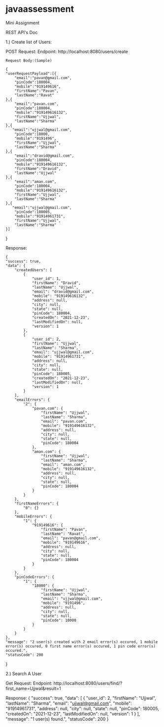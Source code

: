 # javaassessment
Mini Assignment

REST API's Doc

1.) Create list of Users:

  POST Request:
    Endpoint: http://localhost:8080/users/create
    
    Request Body:(Sample)
    
    {
    "userRequestPayload":[{
        "email":"pavan@gmail.com",
        "pinCode":180004,
        "mobile":"919149616",
        "firstName":"Pavan",
        "lastName":"Ravat"
    },{
        "email":"pavan.com",
        "pinCode":180004,
        "mobile":"919149616132",
        "firstName":"Ujjwal",
        "lastName":"Sharma"
    },{
       "email":"ujjwal@gmail.com",
        "pinCode":18000,
        "mobile":"9191496",
        "firstName":"Ujjwal",
        "lastName":"Sharma" 
    },{
        "email":"dravid@gmail.com",
        "pinCode":180004,
        "mobile":"919149616132",
        "firstName":"Dravid",
        "lastName":"Ujjwal"
    },{
        "email":"aman.com",
        "pinCode":180004,
        "mobile":"919149616132",
        "firstName":"Ujjwal",
        "lastName":"Sharma"
    },{
       "email":"ujjwal@gmail.com",
        "pinCode":180005,
        "mobile":"91914961731",
        "firstName":"Ujjwal",
        "lastName":"Sharma" 
    }]
  }

  Response:
  
    {
    "success": true,
    "data": {
        "createdUsers": [
            {
                "user_id": 1,
                "firstName": "Dravid",
                "lastName": "Ujjwal",
                "email": "dravid@gmail.com",
                "mobile": "919149616132",
                "address": null,
                "city": null,
                "state": null,
                "pinCode": 180004,
                "createdOn": "2021-12-23",
                "lastModifiedOn": null,
                "version": 1
            },
            {
                "user_id": 2,
                "firstName": "Ujjwal",
                "lastName": "Sharma",
                "email": "ujjwal@gmail.com",
                "mobile": "91914961731",
                "address": null,
                "city": null,
                "state": null,
                "pinCode": 180005,
                "createdOn": "2021-12-23",
                "lastModifiedOn": null,
                "version": 1
            }
        ],
        "emailErrors": {
            "2": {
                "pavan.com": {
                    "firstName": "Ujjwal",
                    "lastName": "Sharma",
                    "email": "pavan.com",
                    "mobile": "919149616132",
                    "address": null,
                    "city": null,
                    "state": null,
                    "pinCode": 180004
                },
                "aman.com": {
                    "firstName": "Ujjwal",
                    "lastName": "Sharma",
                    "email": "aman.com",
                    "mobile": "919149616132",
                    "address": null,
                    "city": null,
                    "state": null,
                    "pinCode": 180004
                }
            }
        },
        "firstNameErrors": {
            "0": {}
        },
        "mobileErrors": {
            "1": {
                "919149616": {
                    "firstName": "Pavan",
                    "lastName": "Ravat",
                    "email": "pavan@gmail.com",
                    "mobile": "919149616",
                    "address": null,
                    "city": null,
                    "state": null,
                    "pinCode": 180004
                }
            }
        },
        "pinCodeErrors": {
            "1": {
                "18000": {
                    "firstName": "Ujjwal",
                    "lastName": "Sharma",
                    "email": "ujjwal@gmail.com",
                    "mobile": "9191496",
                    "address": null,
                    "city": null,
                    "state": null,
                    "pinCode": 18000
                }
            }
        }
    },
    "message": "2 user(s) created with 2 email error(s) occured, 1 mobile error(s) occured, 0 first name error(s) occured, 1 pin code error(s) occured.",
    "statusCode": 200
  }


2.) Search A User

  Get Request:
   Endpoint: http://localhost:8080/users/find/?first_name=Ujjwal&result=1

  Response:
    {
    "success": true,
    "data": [
        {
            "user_id": 2,
            "firstName": "Ujjwal",
            "lastName": "Sharma",
            "email": "ujjwal@gmail.com",
            "mobile": "91914961731",
            "address": null,
            "city": null,
            "state": null,
            "pinCode": 180005,
            "createdOn": "2021-12-23",
            "lastModifiedOn": null,
            "version": 1
        }
    ],
    "message": "1 user(s) found.",
    "statusCode": 200
  }
